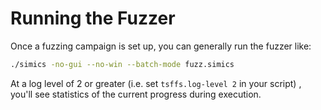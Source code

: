 # Running the Fuzzer

Once a fuzzing campaign is set up, you can generally run the fuzzer like:

```sh
./simics -no-gui --no-win --batch-mode fuzz.simics
```

At a log level of 2 or greater (i.e. set `tsffs.log-level 2` in your script) , you'll
see statistics of the current progress during execution.
